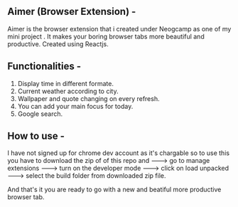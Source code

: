 ## Aimer (Browser Extension) -
Aimer is the browser extension that i created under Neogcamp as one of my mini project . It makes your boring browser tabs more beautiful and productive. Created using Reactjs. 

## Functionalities - 
1. Display time in different formate.
2. Current weather according to city.
3. Wallpaper and quote changing on every refresh.
4. You can add your main focus for today.
5. Google search.

## How to use - 
I have not signed up for chrome dev account as it's chargable so to use this you have to download the zip of of this repo and ---> go to manage extensions ---> turn on the developer mode ---> click on load unpacked ---> select the build folder from downloaded zip file. 

And that's it you are ready to go with a new and beatiful more productive browser tab.
